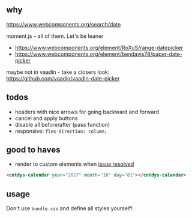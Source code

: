 ## why

https://www.webcomponents.org/search/date

moment.js – all of them. Let's be leaner
- https://www.webcomponents.org/element/RoXuS/range-datepicker
- https://www.webcomponents.org/element/bendavis78/paper-date-picker

maybe not in vaadin - take a closers look: https://github.com/vaadin/vaadin-date-picker

## todos

- headers with nice arrows for going backward and forward
- cancel and apply buttons
- disable all before/after (pass function)
- responsive: `flex-direction: column;`

## good to haves

- render to custom elements when [issue resolved](https://github.com/sveltejs/svelte/issues/875)

```html
<cntdys-calendar year="2017" month="10" day="01"></cntdys-calendar>
```

## usage

Don't use `bundle.css` and define all styles yourself!
